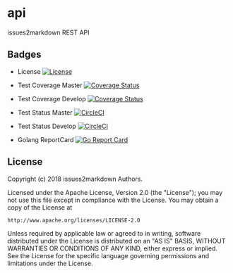 # api
issues2markdown REST API

## Badges

* License [![License][License-Image]][License-Url]

* Test Coverage Master [![Coverage Status](https://coveralls.io/repos/github/issues2markdown/api/badge.svg?branch=master)](https://coveralls.io/github/issues2markdown/api?branch=master)
* Test Coverage Develop [![Coverage Status](https://coveralls.io/repos/github/issues2markdown/api/badge.svg?branch=develop)](https://coveralls.io/github/issues2markdown/api?branch=develop)

* Test Status Master [![CircleCI](https://circleci.com/gh/issues2markdown/api/tree/master.svg?style=svg)](https://circleci.com/gh/issues2markdown/api/tree/master)
* Test Status Develop [![CircleCI](https://circleci.com/gh/issues2markdown/api/tree/develop.svg?style=svg)](https://circleci.com/gh/issues2markdown/api/tree/develop)

* Golang ReportCard [![Go Report Card](https://goreportcard.com/badge/github.com/issues2markdown/api)](https://goreportcard.com/report/github.com/issues2markdown/api)

## License

Copyright (c) 2018 issues2markdown Authors.

Licensed under the Apache License, Version 2.0 (the "License");
you may not use this file except in compliance with the License.
You may obtain a copy of the License at

    http://www.apache.org/licenses/LICENSE-2.0

Unless required by applicable law or agreed to in writing, software
distributed under the License is distributed on an "AS IS" BASIS,
WITHOUT WARRANTIES OR CONDITIONS OF ANY KIND, either express or implied.
See the License for the specific language governing permissions and
limitations under the License.

[License-Url]: http://opensource.org/licenses/Apache
[License-Image]: https://img.shields.io/badge/License-Apache-blue.svg
